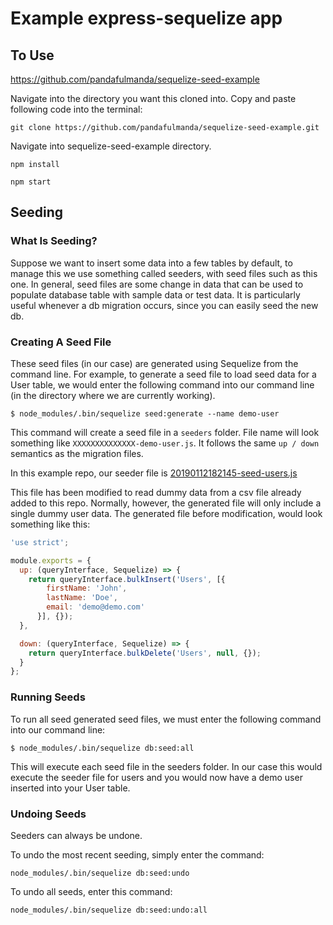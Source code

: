# Example express-sequelize app

## To Use

https://github.com/pandafulmanda/sequelize-seed-example

Navigate into the directory you want this cloned into. Copy and paste following code into the terminal:
```
git clone https://github.com/pandafulmanda/sequelize-seed-example.git
```
Navigate into sequelize-seed-example directory.
```
npm install
```
```
npm start
```


## Seeding

### What Is Seeding?

Suppose we want to insert some data into a few tables by default, to manage
this we use something called seeders, with seed files such as this one. In general,
seed files are some change in data that can be used to populate database table with
sample data or test data. It is particularly useful whenever a db migration occurs,
since you can easily seed the new db.

### Creating A Seed File

These seed files (in our case) are generated using Sequelize from the command line. For example,
to generate a seed file to load seed data for a User table, we would enter the following command
into our command line (in the directory where we are currently working).
```
$ node_modules/.bin/sequelize seed:generate --name demo-user
```

This command will create a seed file in a `seeders` folder. File name will look something like `XXXXXXXXXXXXXX-demo-user.js`.
It follows the same `up / down` semantics as the migration files.

In this example repo, our seeder file is [20190112182145-seed-users.js](https://github.com/pandafulmanda/express-sequelize-example/blob/master/seeders/20190112182145-seed-users.js)

This file has been modified to read dummy data from a csv file already added to this repo. Normally, however,
the generated file will only include a single dummy user data. The generated file before modification,
would look something like this:

```javascript
'use strict';

module.exports = {
  up: (queryInterface, Sequelize) => {
    return queryInterface.bulkInsert('Users', [{
        firstName: 'John',
        lastName: 'Doe',
        email: 'demo@demo.com'
      }], {});
  },

  down: (queryInterface, Sequelize) => {
    return queryInterface.bulkDelete('Users', null, {});
  }
};
```

### Running Seeds

To run all seed generated seed files, we must enter the following command into our command line:
```
$ node_modules/.bin/sequelize db:seed:all
```

This will execute each seed file in the seeders folder. In our case this would execute the seeder file
for users and you would now have a demo user inserted into your User table.

### Undoing Seeds

Seeders can always be undone.

To undo the most recent seeding, simply enter the command:
```
node_modules/.bin/sequelize db:seed:undo
```

To undo all seeds, enter this command:
```
node_modules/.bin/sequelize db:seed:undo:all
```